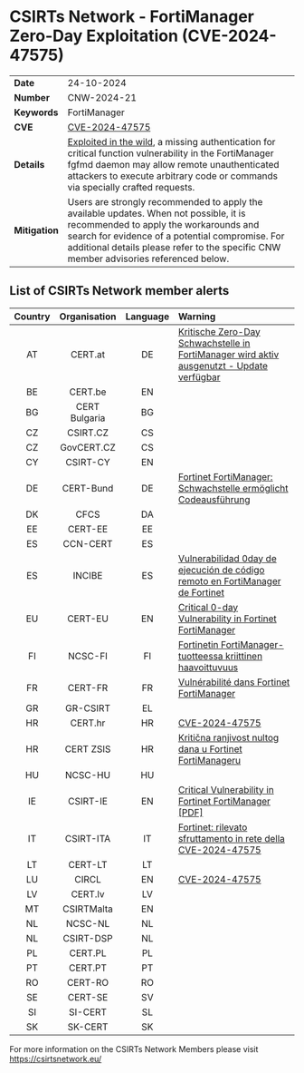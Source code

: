 # CSIRTs Network - FortiManager Zero-Day Exploitation (CVE-2024-47575)
|   |   |
|---|---|
| **Date** | 24-10-2024 |
| **Number** | CNW-2024-21 | 
| **Keywords** | FortiManager | 
| **CVE** | [CVE-2024-47575](https://www.fortiguard.com/psirt/FG-IR-24-423) | 
| **Details** | [Exploited in the wild](https://cloud.google.com/blog/topics/threat-intelligence/fortimanager-zero-day-exploitation-cve-2024-47575), a missing authentication for critical function vulnerability in the FortiManager fgfmd daemon may allow remote unauthenticated attackers to execute arbitrary code or commands via specially crafted requests. |
| **Mitigation** | Users are strongly recommended to apply the available updates. When not possible, it is recommended to apply the workarounds and search for evidence of a potential compromise. For additional details please refer to the specific CNW member advisories referenced below. |

## List of CSIRTs Network member alerts

| Country | Organisation | Language | Warning |
| :-----: | :----------: | :------: | :------ | 
| AT | CERT.at | DE | [Kritische Zero-Day Schwachstelle in FortiManager wird aktiv ausgenutzt - Update verfügbar](https://www.cert.at/de/warnungen/2024/10/kritische-zero-day-schwachstelle-in-fortimanager-wird-aktiv-ausgenutzt-update-verfugbar) |
| BE | CERT.be | EN | |
| BG | CERT Bulgaria | BG | |
| CZ | CSIRT.CZ | CS | |
| CZ | GovCERT.CZ | CS | |
| CY | CSIRT-CY | EN | |
| DE | CERT-Bund | DE | [Fortinet FortiManager: Schwachstelle ermöglicht Codeausführung](https://wid.cert-bund.de/portal/wid/securityadvisory?name=WID-SEC-2024-3260) |
| DK | CFCS | DA | |
| EE | CERT-EE | EE | |
| ES | CCN-CERT | ES | |
| ES | INCIBE | ES | [Vulnerabilidad 0day de ejecución de código remoto en FortiManager de Fortinet](https://www.incibe.es/incibe-cert/alerta-temprana/avisos/vulnerabilidad-0day-de-ejecucion-de-codigo-remoto-en-fortimanager-de-fortinet) |
| EU | CERT-EU | EN | [Critical 0-day Vulnerability in Fortinet FortiManager](https://www.cert.europa.eu/publications/security-advisories/2024-113/) |
| FI | NCSC-FI | FI | [Fortinetin FortiManager-tuotteessa kriittinen haavoittuvuus](https://www.kyberturvallisuuskeskus.fi/fi/haavoittuvuus_25/2024) |
| FR | CERT-FR | FR | [Vulnérabilité dans Fortinet FortiManager](https://www.cert.ssi.gouv.fr/alerte/CERTFR-2024-ALE-014/) |
| GR | GR-CSIRT | EL | |
| HR | CERT.hr | HR | [CVE-2024-47575](https://cve.cert.hr/cve/CVE-2024-47575) |
| HR | CERT ZSIS | HR | [Kritična ranjivost nultog dana u Fortinet FortiManageru](https://www.zsis.hr/default.aspx?id=629) |
| HU | NCSC-HU | HU | |
| IE | CSIRT-IE | EN | [Critical Vulnerability in Fortinet FortiManager [PDF]](https://www.ncsc.gov.ie/pdfs/2410170128_Critical_Vuln_Fortinet_FortiManager.pdf) |
| IT | CSIRT-ITA | IT | [Fortinet: rilevato sfruttamento in rete della CVE-2024-47575](https://www.csirt.gov.it/contenuti/fortinet-rilevato-sfruttamento-in-rete-della-cve-2024-47575-al01-241024-csirt-ita) |
| LT | CERT-LT | LT | |
| LU | CIRCL | EN | [CVE-2024-47575](https://vulnerability.circl.lu/vuln/CVE-2024-47575) |
| LV | CERT.lv | LV | |
| MT | CSIRTMalta | EN | |
| NL | NCSC-NL | NL | |
| NL | CSIRT-DSP | NL | |
| PL | CERT.PL | PL | |
| PT | CERT.PT | PT | |
| RO | CERT-RO | RO | |
| SE | CERT-SE | SV | |
| SI | SI-CERT | SL | |
| SK | SK-CERT | SK | |

 

For more information on the CSIRTs Network Members please visit https://csirtsnetwork.eu/ 
